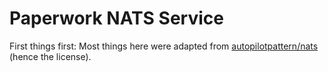 Paperwork NATS Service
======================

First things first: Most things here were adapted from [autopilotpattern/nats](https://github.com/autopilotpattern/nats) (hence the license).

